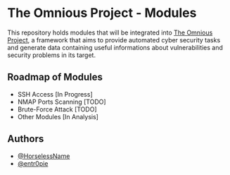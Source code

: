 
# The Omnious Project - Modules

This repository holds modules that will be integrated into [The Omnious Project](), a framework that aims to provide automated cyber security tasks and generate data containing useful informations about vulnerabilities and security problems in its target.

## Roadmap of Modules

- SSH Access [In Progress]
- NMAP Ports Scanning [TODO]
- Brute-Force Attack [TODO]
- Other Modules [In Analysis]

## Authors

- [@HorselessName](https://www.github.com/octokatherine)
- [@entr0pie](https://github.com/entr0pie)

